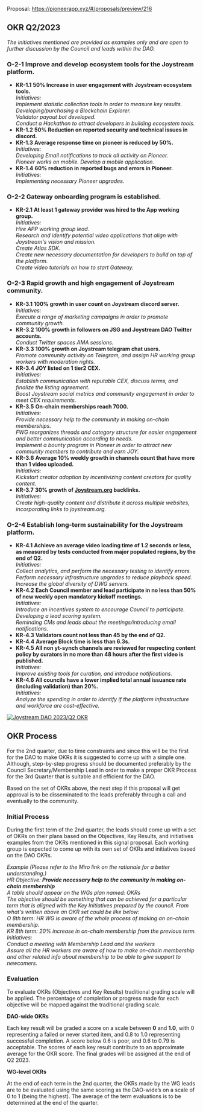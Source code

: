 Proposal: https://pioneerapp.xyz/#/proposals/preview/216

## OKR Q2/2023

*The initiatives mentioned are provided as examples only and are open to further discussion by the Council and leads within the DAO.*

### O-2-1 Improve and develop ecosystem tools for the Joystream platform.

- **KR-1.1** **50% Increase in user engagement with Joystream ecosystem tools.**  
*Initiatives:  
Implement statistic collection tools in order to measure key results.  
Developing/purchasing a Blockchain Explorer.  
Validator payout bot developed.  
Conduct a Hackathon to attract developers in building ecosystem tools.*  
- **KR-1.2** **50% Reduction on reported security and technical issues in discord.**  
- **KR-1.3** **Average response time on pioneer is reduced by 50%.**  
*Initiatives:   
Developing Email notifications to track all activity on Pioneer.  
Pioneer works on mobile. Develop a mobile application.*  
- **KR-1.4** **60% reduction in reported bugs and errors in Pioneer.**  
*Initiatives:   
Implementing necessary Pioneer upgrades.*

### O-2-2 Gateway onboarding program is established.

- **KR-2.1** **At least 1 gateway provider was hired to the App working group.**  
*Initiatives:   
Hire APP working group lead.  
Research and identify potential video applications that align with Joystream's vision and mission.  
Create Atlas SDK.  
Create new necessary documentation for developers to build on top of the platform.  
Create video tutorials on how to start Gateway.*

### O-2-3 Rapid growth and high engagement of Joystream community.

- **KR-3.1** **100% growth in user count on Joystream discord server.**  
*Initiatives:    
Execute a range of marketing campaigns in order to promote community growth.*  
- **KR-3.2** **100% growth in followers on JSG and Joystream DAO Twitter accounts.**  
*Conduct Twitter spaces AMA sessions.*  
- **KR-3.3** **100% growth on Joystream telegram chat users.**  
*Promote community activity on Telegram, and assign HR working group workers with moderation rights.*  
- **KR-3.4** **JOY listed on 1 tier2 CEX.**  
*Initiatives:    
Establish communication with reputable CEX, discuss terms, and finalize the listing agreement.  
Boost Joystream social metrics and community engagement in order to meet CEX requirements.*  
- **KR-3.5** **On-chain memberships reach 7000.**  
*Initiatives:   
Provide necessary help to the community in making on-chain memberships.  
FWG reorganizes threads and category structure for easier engagement and better communication according to needs.  
Implement a bounty program in Pioneer in order to attract new community members to contribute and earn JOY.*  
- **KR-3.6** **Average 10% weekly growth in channels count that have more than 1 video uploaded.**  
*Initiatives:   
Kickstart creator adoption by incentivizing content creators for quality content.*  
- **KR-3.7** **30% growth of [Joystream.org](http://joystream.org/) backlinks.**  
*Initiatives:   
Create high-quality content and distribute it across multiple websites, incorporating links to joystream.org.*

### O-2-4 Establish long-term sustainability for the Joystream platform.

- **KR-4.1** **Achieve an average video loading time of 1.2 seconds or less, as measured by tests conducted from major populated regions, by the end of Q2.**  
*Initiatives:   
Collect analytics, and perform the necessary testing to identify errors.  
Perform necessary infrastructure upgrades to reduce playback speed.  
Increase the global diversity of DWG servers.*  
- **KR-4.2** **Each Council member and lead participate in no less than 50% of new weekly open mandatory kickoff meetings.**  
*Initiatives:   
Introduce an incentives system to encourage Council to participate.  
Developing a lead scoring system.  
Reminding CMs and leads about the meetings/introducing email notifications.*  
- **KR-4.3** **Validators count not less than 45 by the end of Q2.**  
- **KR-4.4** **Average Block time is less than 6.3s.**  
- **KR-4.5** **All non yt-synch channels are reviewed for respecting content policy by curators in no more than 48 hours after the first video is published.**  
*Initiatives:   
Improve existing tools for curation, and introduce notifications.*  
- **KR-4.6** **All councils have a lower implied total annual issuance rate (including validation) than 20%.**  
*Initiatives:   
Analyze the spending in order to identify if the platform infrastructure and workforce are cost-effective.*

[![Joystream DAO 2023/Q2 OKR](https://cdn.discordapp.com/attachments/1041358736243052689/1089233616145481838/Q2_OKRs.png)](https://miro.com/welcomeonboard/NHdxMkVISEhTWkZNTk9wNUVZOW52QWdrYzhHRmNPa1BZSEJlbFdTWTZxekNET2h3c0xIZndBWHN4RWxQU2plYXwzNDU4NzY0NTQ5MzUzOTA5MzAwfDI=?share_link_id=591972005675)

## OKR Process

For the 2nd quarter, due to time constraints and since this will be the first for the DAO to make OKRs it is suggested to come up with a simple one. Although, step-by-step progress should be documented preferably by the Council Secretary/Membership Lead in order to make a proper OKR Process for the 3rd Quarter that is suitable and efficient for the DAO.

Based on the set of OKRs above, the next step if this proposal will get approval is to be disseminated to the leads preferably through a call and eventually to the community.

### **Initial Process**

During the first term of the 2nd quarter, the leads should come up with a set of OKRs on their plans based on the Objectives, Key Results, and initiatives examples from the OKRs mentioned in this signal proposal. Each working group is expected to come up with its own set of OKRs and initiatives based on the DAO OKRs.

*Example (Please refer to the Miro link on the rationale for a better understanding.)  
HR Objective: **Provide necessary help to the community in making on-chain membership**  
A table should appear on the WGs plan named: OKRs  
The objective should be something that can be achieved for a particular term that is aligned with the Key Initiatives prepared by the council. From what's written above an OKR set could be like below:  
O 8th term: HR WG is aware of the whole process of making an on-chain membership.  
KR 8th term: 20% increase in on-chain membership from the previous term.  
Initiatives:  
Conduct a meeting with Membership Lead and the workers  
Assure all the HR workers are aware of how to make on-chain membership and other related info about membership to be able to give support to newcomers.*

### **Evaluation**

To evaluate OKRs (Objectives and Key Results) traditional grading scale will be applied. The percentage of completion or progress made for each objective will be mapped against the traditional grading scale.

**DAO-wide OKRs**

Each key result will be graded a score on a scale between **0** and **1.0**, with 0 representing a failed or never started item, and 0.8 to 1.0 representing successful completion. A score below 0.6 is poor, and 0.6 to 0.79 is acceptable. The scores of each key result contribute to an approximate average for the OKR score. The final grades will be assigned at the end of Q2 2023.

**WG-level OKRs**

At the end of each term in the 2nd quarter, the OKRs made by the WG leads are to be evaluated using the same scoring as the DAO-wide’s on a scale of 0 to 1 (being the highest). The average of the term evaluations is to be determined at the end of the quarter.
